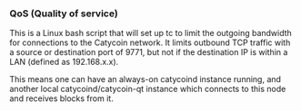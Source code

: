 ### QoS (Quality of service) ###

This is a Linux bash script that will set up tc to limit the outgoing bandwidth for connections to the Catycoin network. It limits outbound TCP traffic with a source or destination port of 9771, but not if the destination IP is within a LAN (defined as 192.168.x.x).

This means one can have an always-on catycoind instance running, and another local catycoind/catycoin-qt instance which connects to this node and receives blocks from it.
